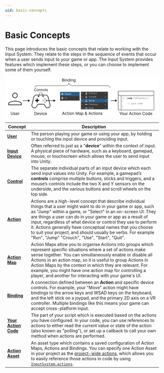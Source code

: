 ```yaml
---
uid: basic-concepts
---
```

# Basic Concepts

This page introduces the basic concepts that relate to working with the Input System. They relate to the steps in the sequence of events that occur when a user sends input to your game or app. The Input System provides features which implement these steps, or you can choose to implement some of them yourself.

![](Images/ConceptsOverview.png)

|Concept|Description|
|-------|-----------|
|[**User**](UserManagement.html)| The person playing your game or using your app, by holding or touching the input device and providing input.|
|[**Input Device**](SupportedDevices.html)| Often referred to just as a "**device**" within the context of input. A physical piece of hardware, such as a keyboard, gamepad, mouse, or touchscreen which allows the user to send input into Unity.|
|[**Control**](Controls.html)|The separate individual parts of an input device which each send input values into Unity. For example, a gamepad’s **controls** comprise multiple buttons, sticks and triggers, and a mouse’s controls include the two X and Y sensors on the underside, and the various buttons and scroll wheels on the top side.|
|[**Action**](Actions.html)| Actions are a high-level concept that describe individual things that a user might want to do in your game or app, such as "Jump" within a game, or "Select" in an on-screen UI. They are things a user can do in your game or app as a result of input, regardless of what device or control they use to perform it. Actions generally have conceptual names that you choose to suit your project, and should usually be verbs. For example "Run", "Jump" "Crouch", "Use", "Start", "Quit".|
|[**Action Map**](ActionsEditor.html#configure-action-maps) | Action Maps allow you to organise Actions into groups which represent specific situations where a set of actions make sense together. You can simultaneously enable or disable all Actions in an action map, so it is useful to group Actions in Action Maps by the context in which they are relevant. For example, you might have one action map for controlling a player, and another for interacting with your game's UI.|
|[**Binding**](ActionBindings.html)| A connection defined between an **Action** and specific device controls. For example, your "Move" action might have bindings to the arrow keys and WSAD keys on the keyboard, and the left stick on a joypad, and the primary 2D axis on a VR controller. Multiple bindings like this means your game can accept cross-platform input. |
|[**Your Action Code**](RespondingToActions.md)| The part of your script which is executed based on the actions you have configured. In your code, you can use references to actions to either read the current value or state of the action (also known as "polling"), or set up a callback to call your own method when actions are performed.|
|[**Action Asset**](ActionAssets.md) | An asset type which contains a saved configuration of Action Maps, Actions and Bindings. You can specify one Action Asset in your project as the [project-wide actions](ProjectWideActions.md), which allows you to easily reference those actions in code by using [`InputSystem.actions`](../api/UnityEngine.InputSystem.InputSystem.html). |